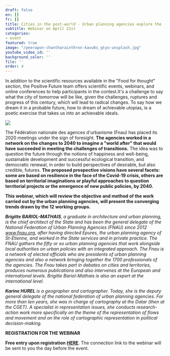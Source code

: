 ```yaml
---
draft: false
en: []
fr: []
title: Cities in the post-world - Urban planning agencies explore the (happy) future
subtitle: Webinar on April 21st
categories:
- event
featured: true
image: "/peerapon-chantharainthron-kavu6s_qtyo-unsplash.jpg"
youtube_video_id: ''
background_color: ''
file: ''
order: 4
---
```

In addition to the scientific resources available in the "Food for thought" section, the Positive Future team offers scientific events, webinars, and online conferences to help participants in the contest.It's a challenge to say what the city of tomorrow will be like, given the challenges, ruptures and progress of this century, which will lead to radical changes. To say how we dream it in a probable future, how to dream of achievable utopias, is a poetic exercise that takes us into an achievable ideals.

![](/webinaire_21avril_en.png)

The Fédération nationale des agences d'urbanisme (Fnau) has placed its 2020 meetings under the sign of foresight. **The agencies worked in a network on the changes to 2040 to imagine a "world after" that would have succeeded in meeting the challenges of transitions.** The idea was to question the future through the notions of happiness and well-being, sustainable development and successful ecological transition, and democratic renewal, in order to build perspectives of desirable, but also credible, futures. **The proposed prospective visions have several facets: some are based on resilience in the face of the Covid-19 crisis, others are based on territorial imaginations or playful approaches to question territorial projects or the emergence of new public policies, by 2040.**

**This webinar, which will review the objective and method of the work carried out by the urban planning agencies, will present the converging trends drawn by the 12 working groups.**

**_Brigitte BARIOL-MATHAIS_**_, a graduate in architecture and urban planning, is the chief architect of the State and has been the general delegate of the National Federation of Urban Planning Agencies (FNAU) since 2012 www.fnau.org, after having directed Epures, the urban planning agency of St-Etienne, and worked in the State services and in private practice. The FNAU gathers the fifty or so urban planning agencies that work alongside local authorities on urban policies with an integrated approach. The Fnau is a network of elected officials who are presidents of urban planning agencies and also a network bringing together the 1700 professionals of the agencies. The Fnau takes part in debates on cities and territories, produces numerous publications and also intervenes at the European and international levels. Brigitte Bariol-Mathais is also an expert at the international level._

**_Karine HUREL_** _is a geographer and cartographer. Today, she is the deputy general delegate of the national federation of urban planning agencies. For more than ten years, she was in charge of cartography at the Datar (then at the CGET). A specialist in representation issues, she conducts research-action work more specifically on the theme of the representation of flows and movement and on the role of cartographic representation in political decision-making._

**REGISTRATION FOR THE WEBINAR**

**Free entry upon registration** [**HERE**](https://www.weezevent.com/les-villes-dans-le-monde-dapres-les-agences-durbanisme-explorent-les-futurs). The connection link to the webinar will be sent to you the day before the event.